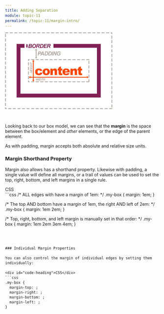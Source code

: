 ```yaml
---
title: Adding Separation
module: topic-11
permalink: /topic-11/margin-intro/
---
```


<div class="divider-heading"></div>

<img src="../img/box-model-margin.gif" alt="showing margins on all sides" style="width: 350px; margin: 0 auto 30px;" />

Looking back to our box model, we can see that the **margin** is the space between the box/element and _other_ elements, or the edge of the parent element.

As with padding, margin accepts both absolute and relative size units.

### Margin Shorthand Property
Margin also allows has a shorthand property. Likewise with padding, a single value will define all margins, or a trail of values can be used to set the top, right, bottom, and left margins in a single rule.

<div id="code-heading">CSS</div>
```css
/* ALL edges with have a margin of 1em: */
.my-box {
  margin: 1em;
}

/* The top AND bottom have a margin of 1em, the right AND left of 2em: */
.my-box {
  margin: 1em 2em;
}

/* Top, right, bottom, and left margin is manually set in that order: */
.my-box {
  margin: 1em 2em 3em 4em;
}
```



### Individual Margin Properties

You can also control the margin of individual edges by setting them individually:

<div id="code-heading">CSS</div>
```css
.my-box {
  margin-top: ;
  margin-right: ;
  margin-bottom: ;
  margin-left: ;
}
```
